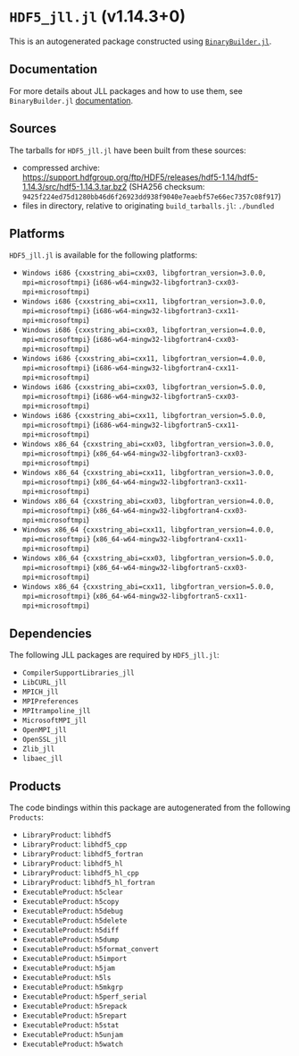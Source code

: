 # `HDF5_jll.jl` (v1.14.3+0)

This is an autogenerated package constructed using [`BinaryBuilder.jl`](https://github.com/JuliaPackaging/BinaryBuilder.jl).

## Documentation

For more details about JLL packages and how to use them, see `BinaryBuilder.jl` [documentation](https://docs.binarybuilder.org/stable/jll/).

## Sources

The tarballs for `HDF5_jll.jl` have been built from these sources:

* compressed archive: https://support.hdfgroup.org/ftp/HDF5/releases/hdf5-1.14/hdf5-1.14.3/src/hdf5-1.14.3.tar.bz2 (SHA256 checksum: `9425f224ed75d1280bb46d6f26923dd938f9040e7eaebf57e66ec7357c08f917`)
* files in directory, relative to originating `build_tarballs.jl`: `./bundled`

## Platforms

`HDF5_jll.jl` is available for the following platforms:

* `Windows i686 {cxxstring_abi=cxx03, libgfortran_version=3.0.0, mpi=microsoftmpi}` (`i686-w64-mingw32-libgfortran3-cxx03-mpi+microsoftmpi`)
* `Windows i686 {cxxstring_abi=cxx11, libgfortran_version=3.0.0, mpi=microsoftmpi}` (`i686-w64-mingw32-libgfortran3-cxx11-mpi+microsoftmpi`)
* `Windows i686 {cxxstring_abi=cxx03, libgfortran_version=4.0.0, mpi=microsoftmpi}` (`i686-w64-mingw32-libgfortran4-cxx03-mpi+microsoftmpi`)
* `Windows i686 {cxxstring_abi=cxx11, libgfortran_version=4.0.0, mpi=microsoftmpi}` (`i686-w64-mingw32-libgfortran4-cxx11-mpi+microsoftmpi`)
* `Windows i686 {cxxstring_abi=cxx03, libgfortran_version=5.0.0, mpi=microsoftmpi}` (`i686-w64-mingw32-libgfortran5-cxx03-mpi+microsoftmpi`)
* `Windows i686 {cxxstring_abi=cxx11, libgfortran_version=5.0.0, mpi=microsoftmpi}` (`i686-w64-mingw32-libgfortran5-cxx11-mpi+microsoftmpi`)
* `Windows x86_64 {cxxstring_abi=cxx03, libgfortran_version=3.0.0, mpi=microsoftmpi}` (`x86_64-w64-mingw32-libgfortran3-cxx03-mpi+microsoftmpi`)
* `Windows x86_64 {cxxstring_abi=cxx11, libgfortran_version=3.0.0, mpi=microsoftmpi}` (`x86_64-w64-mingw32-libgfortran3-cxx11-mpi+microsoftmpi`)
* `Windows x86_64 {cxxstring_abi=cxx03, libgfortran_version=4.0.0, mpi=microsoftmpi}` (`x86_64-w64-mingw32-libgfortran4-cxx03-mpi+microsoftmpi`)
* `Windows x86_64 {cxxstring_abi=cxx11, libgfortran_version=4.0.0, mpi=microsoftmpi}` (`x86_64-w64-mingw32-libgfortran4-cxx11-mpi+microsoftmpi`)
* `Windows x86_64 {cxxstring_abi=cxx03, libgfortran_version=5.0.0, mpi=microsoftmpi}` (`x86_64-w64-mingw32-libgfortran5-cxx03-mpi+microsoftmpi`)
* `Windows x86_64 {cxxstring_abi=cxx11, libgfortran_version=5.0.0, mpi=microsoftmpi}` (`x86_64-w64-mingw32-libgfortran5-cxx11-mpi+microsoftmpi`)

## Dependencies

The following JLL packages are required by `HDF5_jll.jl`:

* `CompilerSupportLibraries_jll`
* `LibCURL_jll`
* `MPICH_jll`
* `MPIPreferences`
* `MPItrampoline_jll`
* `MicrosoftMPI_jll`
* `OpenMPI_jll`
* `OpenSSL_jll`
* `Zlib_jll`
* `libaec_jll`

## Products

The code bindings within this package are autogenerated from the following `Products`:

* `LibraryProduct`: `libhdf5`
* `LibraryProduct`: `libhdf5_cpp`
* `LibraryProduct`: `libhdf5_fortran`
* `LibraryProduct`: `libhdf5_hl`
* `LibraryProduct`: `libhdf5_hl_cpp`
* `LibraryProduct`: `libhdf5_hl_fortran`
* `ExecutableProduct`: `h5clear`
* `ExecutableProduct`: `h5copy`
* `ExecutableProduct`: `h5debug`
* `ExecutableProduct`: `h5delete`
* `ExecutableProduct`: `h5diff`
* `ExecutableProduct`: `h5dump`
* `ExecutableProduct`: `h5format_convert`
* `ExecutableProduct`: `h5import`
* `ExecutableProduct`: `h5jam`
* `ExecutableProduct`: `h5ls`
* `ExecutableProduct`: `h5mkgrp`
* `ExecutableProduct`: `h5perf_serial`
* `ExecutableProduct`: `h5repack`
* `ExecutableProduct`: `h5repart`
* `ExecutableProduct`: `h5stat`
* `ExecutableProduct`: `h5unjam`
* `ExecutableProduct`: `h5watch`
